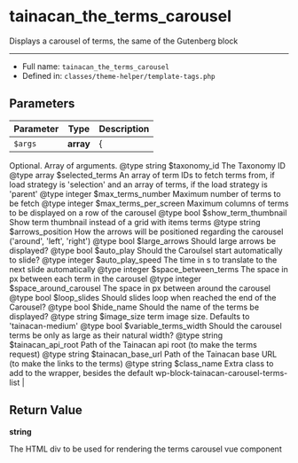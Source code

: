 # tainacan_the_terms_carousel


Displays a carousel of terms, the same of the Gutenberg block

***

* Full name: `tainacan_the_terms_carousel`
* Defined in: `classes/theme-helper/template-tags.php`

## Parameters

| Parameter | Type      | Description                                                                                                                                                                                                                                                                                                                                                                                                                                                                                                                                                                                                                                                                                                                                                                                                                                                                                                                                                                                                                                                                                                                                                                                                                                                                                                                                                                                                                                                                                                                                                                                                                                                                                                                                                    |
|-----------|-----------|----------------------------------------------------------------------------------------------------------------------------------------------------------------------------------------------------------------------------------------------------------------------------------------------------------------------------------------------------------------------------------------------------------------------------------------------------------------------------------------------------------------------------------------------------------------------------------------------------------------------------------------------------------------------------------------------------------------------------------------------------------------------------------------------------------------------------------------------------------------------------------------------------------------------------------------------------------------------------------------------------------------------------------------------------------------------------------------------------------------------------------------------------------------------------------------------------------------------------------------------------------------------------------------------------------------------------------------------------------------------------------------------------------------------------------------------------------------------------------------------------------------------------------------------------------------------------------------------------------------------------------------------------------------------------------------------------------------------------------------------------------------|
| `$args`   | **array** | {
Optional. Array of arguments.
@type string  $taxonomy_id					The Taxonomy ID
@type array   $selected_terms				An array of term IDs to fetch terms from, if load strategy is 'selection' and an array of terms, if the load strategy is 'parent'
@type integer $max_terms_number				Maximum number of terms to be fetch
@type integer $max_terms_per_screen			Maximum columns of terms to be displayed on a row of the carousel
@type bool    $show_term_thumbnail			Show term thumbnail instead of a grid with items terms
@type string  $arrows_position				How the arrows will be positioned regarding the carousel ('around', 'left', 'right')
@type bool    $large_arrows					Should large arrows be displayed?
@type bool    $auto_play						Should the Caroulsel start automatically to slide?
@type integer $auto_play_speed				The time in s to translate to the next slide automatically
@type integer $space_between_terms			The space in px between each term in the carousel
@type integer $space_around_carousel			The space in px between around the carousel
@type bool    $loop_slides					Should slides loop when reached the end of the Carousel?
@type bool    $hide_name						Should the name of the terms be displayed?
@type string  $image_size					term image size. Defaults to 'tainacan-medium'
@type bool	 $variable_terms_width			Should the carousel terms be only as large as their natural width?
@type string  $tainacan_api_root				Path of the Tainacan api root (to make the terms request)
@type string  $tainacan_base_url				Path of the Tainacan base URL (to make the links to the terms)
@type string  $class_name					Extra class to add to the wrapper, besides the default wp-block-tainacan-carousel-terms-list |

## Return Value

**string**

The HTML div to be used for rendering the terms carousel vue component
